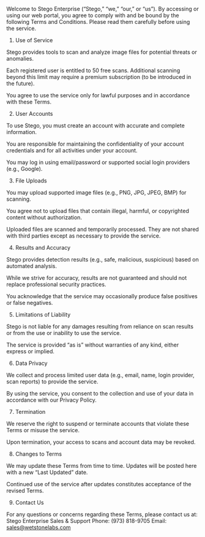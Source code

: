 Welcome to Stego Enterprise (“Stego,” “we,” “our,” or “us”). By accessing or using our web portal, you agree to comply with and be bound by the following Terms and Conditions. Please read them carefully before using the service.

1. Use of Service

Stego provides tools to scan and analyze image files for potential threats or anomalies.

Each registered user is entitled to 50 free scans. Additional scanning beyond this limit may require a premium subscription (to be introduced in the future).

You agree to use the service only for lawful purposes and in accordance with these Terms.

2. User Accounts

To use Stego, you must create an account with accurate and complete information.

You are responsible for maintaining the confidentiality of your account credentials and for all activities under your account.

You may log in using email/password or supported social login providers (e.g., Google).

3. File Uploads

You may upload supported image files (e.g., PNG, JPG, JPEG, BMP) for scanning.

You agree not to upload files that contain illegal, harmful, or copyrighted content without authorization.

Uploaded files are scanned and temporarily processed. They are not shared with third parties except as necessary to provide the service.

4. Results and Accuracy

Stego provides detection results (e.g., safe, malicious, suspicious) based on automated analysis.

While we strive for accuracy, results are not guaranteed and should not replace professional security practices.

You acknowledge that the service may occasionally produce false positives or false negatives.

5. Limitations of Liability

Stego is not liable for any damages resulting from reliance on scan results or from the use or inability to use the service.

The service is provided “as is” without warranties of any kind, either express or implied.

6. Data Privacy

We collect and process limited user data (e.g., email, name, login provider, scan reports) to provide the service.

By using the service, you consent to the collection and use of your data in accordance with our Privacy Policy.

7. Termination

We reserve the right to suspend or terminate accounts that violate these Terms or misuse the service.

Upon termination, your access to scans and account data may be revoked.

8. Changes to Terms

We may update these Terms from time to time. Updates will be posted here with a new “Last Updated” date.

Continued use of the service after updates constitutes acceptance of the revised Terms.

9. Contact Us

For any questions or concerns regarding these Terms, please contact us at:
Stego Enterprise Sales & Support
Phone: (973) 818-9705
Email: sales@wetstonelabs.com